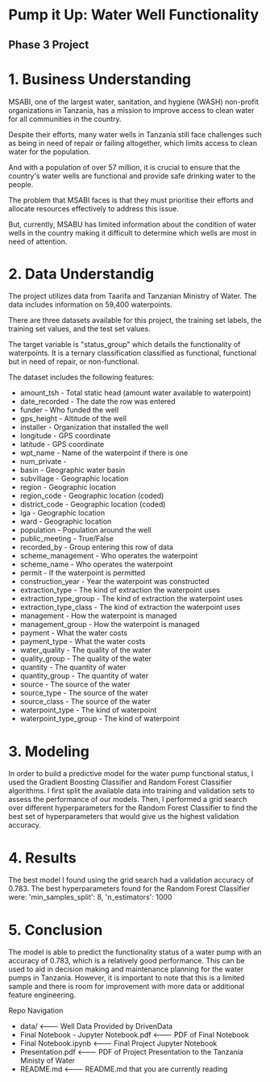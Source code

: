 # Pump it Up: Water Well Functionality
## Phase 3 Project
# 1. Business Understanding
MSABI, one of the largest water, sanitation, and hygiene (WASH) non-profit organizations in Tanzania, has a mission to improve access to clean water for all communities in the country.

Despite their efforts, many water wells in Tanzania still face challenges such as being in need of repair or failing altogether, which limits access to clean water for the population.

And with a population of over 57 million, it is crucial to ensure that the country's water wells are functional and provide safe drinking water to the people.

The problem that MSABI faces is that they must prioritise their efforts and allocate resources effectively to address this issue.

But, currently, MSABU has limited information about the condition of water wells in the country making it difficult to determine which wells are most in need of attention.
# 2. Data Understandig
The project utilizes data from Taarifa and Tanzanian Ministry of Water. The data includes information on 59,400 waterpoints.

There are three datasets available for this project, the training set labels, the training set values, and the test set values.

The target variable is "status_group" which details the functionality of waterpoints. It is a ternary classification classified as functional, functional but in need of repair, or non-functional.

The dataset includes the following features:

* amount_tsh - Total static head (amount water available to waterpoint)
* date_recorded - The date the row was entered
* funder - Who funded the well
* gps_height - Altitude of the well
* installer - Organization that installed the well
* longitude - GPS coordinate
* latitude - GPS coordinate
* wpt_name - Name of the waterpoint if there is one
* num_private -
* basin - Geographic water basin
* subvillage - Geographic location
* region - Geographic location
* region_code - Geographic location (coded)
* district_code - Geographic location (coded)
* lga - Geographic location
* ward - Geographic location
* population - Population around the well
* public_meeting - True/False
* recorded_by - Group entering this row of data
* scheme_management - Who operates the waterpoint
* scheme_name - Who operates the waterpoint
* permit - If the waterpoint is permitted
* construction_year - Year the waterpoint was constructed
* extraction_type - The kind of extraction the waterpoint uses
* extraction_type_group - The kind of extraction the waterpoint uses
* extraction_type_class - The kind of extraction the waterpoint uses
* management - How the waterpoint is managed
* management_group - How the waterpoint is managed
* payment - What the water costs
* payment_type - What the water costs
* water_quality - The quality of the water
* quality_group - The quality of the water
* quantity - The quantity of water
* quantity_group - The quantity of water
* source - The source of the water
* source_type - The source of the water
* source_class - The source of the water
* waterpoint_type - The kind of waterpoint
* waterpoint_type_group - The kind of waterpoint

# 3. Modeling
In order to build a predictive model for the water pump functional status, I used the Gradient Boosting Classifier and Random Forest Classifier algorithms. I first split the available data into training and validation sets to assess the performance of our models. Then, I performed a grid search over different hyperparameters for the Random Forest Classifier to find the best set of hyperparameters that would give us the highest validation accuracy.

# 4. Results
The best model I found using the grid search had a validation accuracy of 0.783. The best hyperparameters found for the Random Forest Classifier were: 'min_samples_split': 8, 'n_estimators': 1000

# 5. Conclusion
The model is able to predict the functionality status of a water pump with an accuracy of 0.783, which is a relatively good performance. This can be used to aid in decision making and maintenance planning for the water pumps in Tanzania.
However, it is important to note that this is a limited sample and there is room for improvement with more data or additional feature engineering.

Repo Navigation
* data/ <--- Well Data Provided by DrivenData
* Final Notebook - Jupyter Notebook.pdf <--- PDF of Final Notebook
* Final Notebook.ipynb <--- Final Project Jupyter Notebook
* Presentation.pdf <--- PDF of Project Presentation to the Tanzania Ministy of Water
* README.md <--- README.md that you are currently reading
